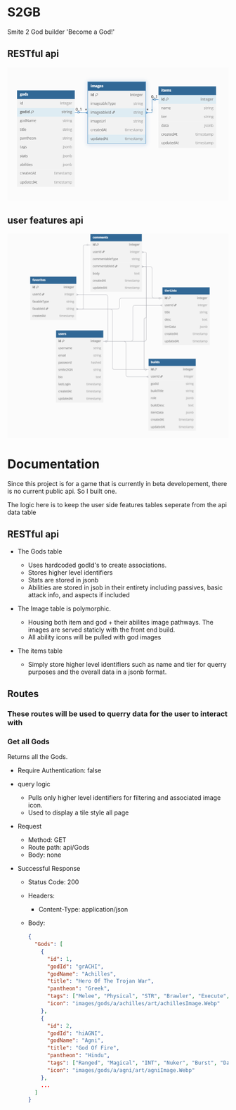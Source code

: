 # S2GB

Smite 2 God builder
'Become a God!'

## RESTful api

![api-schema]

[api-schema]: ./images/RESTfulAPI.png

## user features api

![user-schema]

[user-schema]: ./images/userSideAPI.png

# Documentation

Since this project is for a game that is currently in beta developement, there is no current public api. So I built one.

The logic here is to keep the user side features tables seperate from the api data table

## RESTful api

- The Gods table

  - Uses hardcoded godId's to create associations.
  - Stores higher level identifiers
  - Stats are stored in jsonb
  - Abilities are stored in jsob in their entirety including passives, basic attack info, and aspects if included

- The Image table is polymorphic.

  - Housing both item and god + their abilites image pathways. The images are served staticly with the front end build.
  - All ability icons will be pulled with god images

- The items table
  - Simply store higher level identifiers such as name and tier for querry purposes and the overall data in a jsonb format.

## Routes

### These routes will be used to querry data for the user to interact with

### Get all Gods

Returns all the Gods.

- Require Authentication: false

- query logic
    - Pulls only higher level identifiers for filtering and associated image icon.
    - Used to display a tile style all page

- Request

  - Method: GET
  - Route path: api/Gods
  - Body: none

- Successful Response

  - Status Code: 200
  - Headers:
    - Content-Type: application/json
  - Body:

    ```json
    {
      "Gods": [
        {
          "id": 1,
          "godId": "grACHI",
          "godName": "Achilles",
          "title": "Hero Of The Trojan War",
          "pantheon": "Greek",
          "tags": ["Melee", "Physical", "STR", "Brawler", "Execute", "Lockdown"],
          "icon": "images/gods/a/achilles/art/achillesImage.Webp"
        },
        {
          "id": 2,
          "godId": "hiAGNI",
          "godName": "Agni",
          "title": "God Of Fire",
          "pantheon": "Hindu",
          "tags": ["Ranged", "Magical", "INT", "Nuker", "Burst", "Damage", "Sniper"],
          "icon": "images/gods/a/agni/art/agniImage.Webp"
        },
        ...
      ]
    }
    ```
